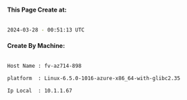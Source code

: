 
   
#### This Page Create at:

```bash

2024-03-28 - 00:51:13 UTC

```

#### Create By Machine:

```bash

Host Name : fv-az714-898

platform  : Linux-6.5.0-1016-azure-x86_64-with-glibc2.35

Ip Local  : 10.1.1.67

```

